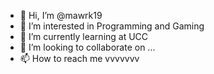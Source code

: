 - 👋 Hi, I’m @mawrk19
- 👀 I’m interested in Programming and Gaming
- 🌱 I’m currently learning at UCC
- 💞️ I’m looking to collaborate on ...
- 📫 How to reach me vvvvvvv

<!---
mawrk19/mawrk19 is a ✨ special ✨ repository because its `README.md` (this file) appears on your GitHub profile.
You can click the Preview link to take a look at your changes.
--->
